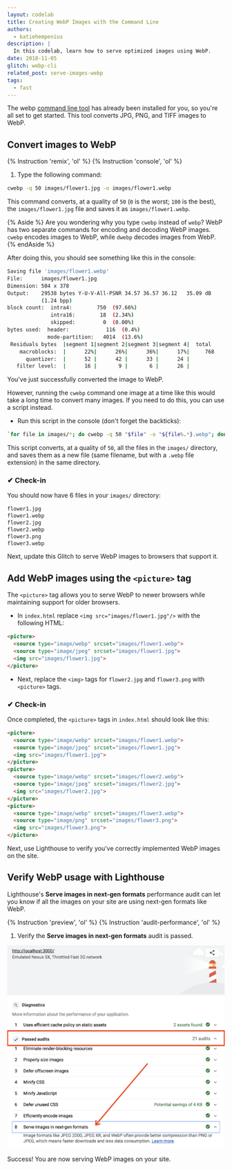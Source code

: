 ```yaml
---
layout: codelab
title: Creating WebP Images with the Command Line
authors:
  - katiehempenius
description: |
  In this codelab, learn how to serve optimized images using WebP.
date: 2018-11-05
glitch: webp-cli
related_post: serve-images-webp
tags:
  - fast
---
```


The webp
<a href="https://developers.google.com/speed/webp/docs/precompiled">command line tool</a>
has already been installed for you, so you're all set to get started. This tool
converts JPG, PNG, and TIFF images to WebP.

## Convert images to WebP

{% Instruction 'remix', 'ol' %}
{% Instruction 'console', 'ol' %}
1. Type the following command:

```bash
cwebp -q 50 images/flower1.jpg -o images/flower1.webp
```

This command converts, at a quality of `50` (`0` is the worst; `100` is the
best), the `images/flower1.jpg` file and saves it as `images/flower1.webp`.

{% Aside %}
Are you wondering why you type `cwebp` instead of `webp`?
WebP has two separate commands for encoding and decoding WebP images.
`cwebp` encodes images to WebP, while `dwebp` decodes
images from WebP.
{% endAside %}

After doing this, you should see something like this in the console:

```bash
Saving file 'images/flower1.webp'
File:      images/flower1.jpg
Dimension: 504 x 378
Output:    29538 bytes Y-U-V-All-PSNR 34.57 36.57 36.12   35.09 dB
           (1.24 bpp)
block count:  intra4:        750  (97.66%)
              intra16:        18  (2.34%)
              skipped:         0  (0.00%)
bytes used:  header:            116  (0.4%)
             mode-partition:   4014  (13.6%)
 Residuals bytes  |segment 1|segment 2|segment 3|segment 4|  total
    macroblocks:  |      22%|      26%|      36%|      17%|     768
      quantizer:  |      52 |      42 |      33 |      24 |
   filter level:  |      16 |       9 |       6 |      26 |
```

You've just successfully converted the image to WebP.

However, running the `cwebp` command one image at a time like this would take a
long time to convert many images. If you need to do this, you can use a script
instead.

- Run this script in the console (don't forget the backticks):

```bash
`for file in images/*; do cwebp -q 50 "$file" -o "${file%.*}.webp"; done`
```

This script converts, at a quality of `50`, all the files in the `images/`
directory, and saves them as a new file (same filename, but with a `.webp` file
extension) in the same directory.

### ✔︎ Check-in

You should now have 6 files in your `images/` directory:

```shell
flower1.jpg
flower1.webp
flower2.jpg
flower2.webp
flower3.png
flower3.webp
```

Next, update this Glitch to serve WebP images to browsers that support it.

## Add WebP images using the `<picture>` tag

The `<picture>` tag allows you to serve WebP to newer browsers while maintaining
support for older browsers.

- In `index.html` replace `<img src="images/flower1.jpg"/>` with the following
HTML:

```html
<picture>
  <source type="image/webp" srcset="images/flower1.webp">
  <source type="image/jpeg" srcset="images/flower1.jpg">
  <img src="images/flower1.jpg">
</picture>
```

- Next, replace the `<img>` tags for `flower2.jpg` and `flower3.png` with
`<picture>` tags.

### ✔︎ Check-in

Once completed, the `<picture>` tags in `index.html` should look like this:

```html
<picture>
  <source type="image/webp" srcset="images/flower1.webp">
  <source type="image/jpeg" srcset="images/flower1.jpg">
  <img src="images/flower1.jpg">
</picture>
<picture>
  <source type="image/webp" srcset="images/flower2.webp">
  <source type="image/jpeg" srcset="images/flower2.jpg">
  <img src="images/flower2.jpg">
</picture>
<picture>
  <source type="image/webp" srcset="images/flower3.webp">
  <source type="image/png" srcset="images/flower3.png">
  <img src="images/flower3.png">
</picture>
```

Next, use Lighthouse to verify you've correctly implemented WebP images on the
site.

## Verify WebP usage with Lighthouse

Lighthouse's **Serve images in next-gen formats** performance audit can let you
know if all the images on your site are using next-gen formats like WebP.

{% Instruction 'preview', 'ol' %}
{% Instruction 'audit-performance', 'ol' %}
1. Verify the **Serve images in next-gen formats** audit is passed.

<img class="w-screenshot" src="./lighthouse_passing.png" alt="Passing 'Serve images in next-gen formats' audit in Lighthouse">

Success! You are now serving WebP images on your site.
